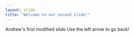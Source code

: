 ```yaml
---
layout: slide
title: "Welcome to our second slide!"
---
```

Andrew's first modified slide
Use the left arrow to go back!

